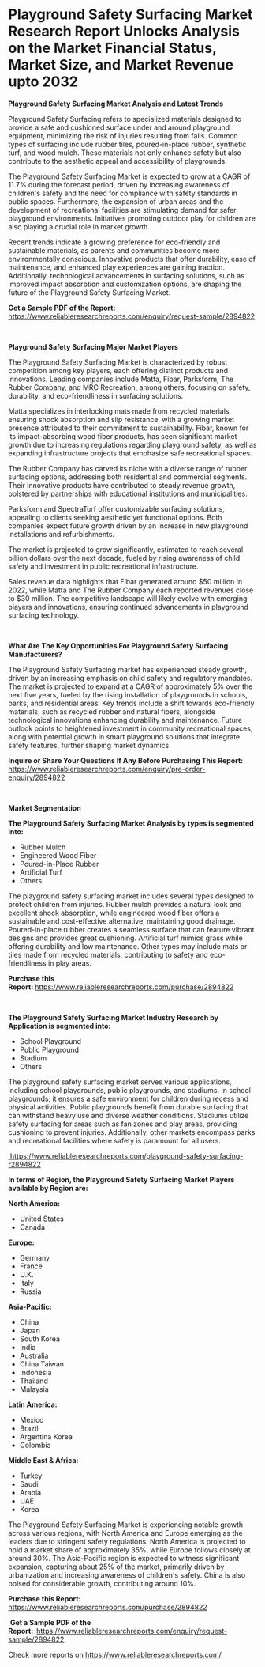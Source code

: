 <p><h1>Playground Safety Surfacing Market Research Report Unlocks Analysis on the Market Financial Status, Market Size, and Market Revenue upto 2032</h1></p><p><strong>Playground Safety Surfacing Market Analysis and Latest Trends</strong></p>
<p><p>Playground Safety Surfacing refers to specialized materials designed to provide a safe and cushioned surface under and around playground equipment, minimizing the risk of injuries resulting from falls. Common types of surfacing include rubber tiles, poured-in-place rubber, synthetic turf, and wood mulch. These materials not only enhance safety but also contribute to the aesthetic appeal and accessibility of playgrounds.</p><p>The Playground Safety Surfacing Market is expected to grow at a CAGR of 11.7% during the forecast period, driven by increasing awareness of children's safety and the need for compliance with safety standards in public spaces. Furthermore, the expansion of urban areas and the development of recreational facilities are stimulating demand for safer playground environments. Initiatives promoting outdoor play for children are also playing a crucial role in market growth.</p><p>Recent trends indicate a growing preference for eco-friendly and sustainable materials, as parents and communities become more environmentally conscious. Innovative products that offer durability, ease of maintenance, and enhanced play experiences are gaining traction. Additionally, technological advancements in surfacing solutions, such as improved impact absorption and customization options, are shaping the future of the Playground Safety Surfacing Market.</p></p>
<p><strong>Get a Sample PDF of the Report:&nbsp;</strong> <a href="https://www.reliableresearchreports.com/enquiry/request-sample/2894822?utm_campaign=3207&utm_medium=2&utm_source=Github&utm_content=ia&utm_term=15032025&utm_id=playground-safety-surfacing">https://www.reliableresearchreports.com/enquiry/request-sample/2894822</a></p>
<p>&nbsp;</p>
<p><strong>Playground Safety Surfacing Major Market Players</strong></p>
<p><p>The Playground Safety Surfacing Market is characterized by robust competition among key players, each offering distinct products and innovations. Leading companies include Matta, Fibar, Parksform, The Rubber Company, and MRC Recreation, among others, focusing on safety, durability, and eco-friendliness in surfacing solutions.</p><p>Matta specializes in interlocking mats made from recycled materials, ensuring shock absorption and slip resistance, with a growing market presence attributed to their commitment to sustainability. Fibar, known for its impact-absorbing wood fiber products, has seen significant market growth due to increasing regulations regarding playground safety, as well as expanding infrastructure projects that emphasize safe recreational spaces.</p><p>The Rubber Company has carved its niche with a diverse range of rubber surfacing options, addressing both residential and commercial segments. Their innovative products have contributed to steady revenue growth, bolstered by partnerships with educational institutions and municipalities.</p><p>Parksform and SpectraTurf offer customizable surfacing solutions, appealing to clients seeking aesthetic yet functional options. Both companies expect future growth driven by an increase in new playground installations and refurbishments.</p><p>The market is projected to grow significantly, estimated to reach several billion dollars over the next decade, fueled by rising awareness of child safety and investment in public recreational infrastructure.</p><p>Sales revenue data highlights that Fibar generated around $50 million in 2022, while Matta and The Rubber Company each reported revenues close to $30 million. The competitive landscape will likely evolve with emerging players and innovations, ensuring continued advancements in playground surfacing technology.</p></p>
<p>&nbsp;</p>
<p><strong>What Are The Key Opportunities For Playground Safety Surfacing Manufacturers?</strong></p>
<p><p>The Playground Safety Surfacing market has experienced steady growth, driven by an increasing emphasis on child safety and regulatory mandates. The market is projected to expand at a CAGR of approximately 5% over the next five years, fueled by the rising installation of playgrounds in schools, parks, and residential areas. Key trends include a shift towards eco-friendly materials, such as recycled rubber and natural fibers, alongside technological innovations enhancing durability and maintenance. Future outlook points to heightened investment in community recreational spaces, along with potential growth in smart playground solutions that integrate safety features, further shaping market dynamics.</p></p>
<p><strong>Inquire or Share Your Questions If Any Before Purchasing This Report:</strong> <a href="https://www.reliableresearchreports.com/enquiry/pre-order-enquiry/2894822?utm_campaign=3207&utm_medium=2&utm_source=Github&utm_content=ia&utm_term=15032025&utm_id=playground-safety-surfacing">https://www.reliableresearchreports.com/enquiry/pre-order-enquiry/2894822</a></p>
<p>&nbsp;</p>
<p><strong>Market Segmentation</strong></p>
<p><strong>The Playground Safety Surfacing Market Analysis by types is segmented into:</strong></p>
<p><ul><li>Rubber Mulch</li><li>Engineered Wood Fiber</li><li>Poured-in-Place Rubber</li><li>Artificial Turf</li><li>Others</li></ul></p>
<p><p>The playground safety surfacing market includes several types designed to protect children from injuries. Rubber mulch provides a natural look and excellent shock absorption, while engineered wood fiber offers a sustainable and cost-effective alternative, maintaining good drainage. Poured-in-place rubber creates a seamless surface that can feature vibrant designs and provides great cushioning. Artificial turf mimics grass while offering durability and low maintenance. Other types may include mats or tiles made from recycled materials, contributing to safety and eco-friendliness in play areas.</p></p>
<p><strong>Purchase this Report:&nbsp;</strong><a href="https://www.reliableresearchreports.com/purchase/2894822?utm_campaign=3207&utm_medium=2&utm_source=Github&utm_content=ia&utm_term=15032025&utm_id=playground-safety-surfacing">https://www.reliableresearchreports.com/purchase/2894822</a></p>
<p>&nbsp;</p>
<p><strong>The Playground Safety Surfacing Market Industry Research by Application is segmented into:</strong></p>
<p><ul><li>School Playground</li><li>Public Playground</li><li>Stadium</li><li>Others</li></ul></p>
<p><p>The playground safety surfacing market serves various applications, including school playgrounds, public playgrounds, and stadiums. In school playgrounds, it ensures a safe environment for children during recess and physical activities. Public playgrounds benefit from durable surfacing that can withstand heavy use and diverse weather conditions. Stadiums utilize safety surfacing for areas such as fan zones and play areas, providing cushioning to prevent injuries. Additionally, other markets encompass parks and recreational facilities where safety is paramount for all users.</p></p>
<p><a href="https://www.reliableresearchreports.com/playground-safety-surfacing-r2894822?utm_campaign=3207&utm_medium=2&utm_source=Github&utm_content=ia&utm_term=15032025&utm_id=playground-safety-surfacing">&nbsp;https://www.reliableresearchreports.com/playground-safety-surfacing-r2894822</a></p>
<p><strong>In terms of Region, the Playground Safety Surfacing Market Players available by Region are:</strong></p>
<p>
    <p> <strong> North America: </strong>
        <ul>
            <li>United States</li>
            <li>Canada</li>
        </ul>
        </p> 
    <p> <strong> Europe: </strong>
        <ul>
            <li>Germany</li>
            <li>France</li>
            <li>U.K.</li>
            <li>Italy</li>
            <li>Russia</li>
        </ul>
        </p> 
    <p> <strong> Asia-Pacific: </strong>
        <ul>
            <li>China</li>
            <li>Japan</li>
            <li>South Korea</li>
            <li>India</li>
            <li>Australia</li>
            <li>China Taiwan</li>
            <li>Indonesia</li>
            <li>Thailand</li>
            <li>Malaysia</li>
        </ul>
        </p> 
    <p> <strong> Latin America: </strong>
        <ul>
            <li>Mexico</li>
            <li>Brazil</li>
            <li>Argentina Korea</li>
            <li>Colombia</li>
        </ul>
        </p> 
    <p> <strong> Middle East & Africa: </strong>
        <ul>
            <li>Turkey</li>
            <li>Saudi</li>
            <li>Arabia</li>
            <li>UAE</li>
            <li>Korea</li>
        </ul>
    </p>
    </p>
<p><p>The Playground Safety Surfacing Market is experiencing notable growth across various regions, with North America and Europe emerging as the leaders due to stringent safety regulations. North America is projected to hold a market share of approximately 35%, while Europe follows closely at around 30%. The Asia-Pacific region is expected to witness significant expansion, capturing about 25% of the market, primarily driven by urbanization and increasing awareness of children's safety. China is also poised for considerable growth, contributing around 10%.</p></p>
<p><strong>Purchase this Report: </strong><a href="https://www.reliableresearchreports.com/purchase/2894822?utm_campaign=3207&utm_medium=2&utm_source=Github&utm_content=ia&utm_term=15032025&utm_id=playground-safety-surfacing">https://www.reliableresearchreports.com/purchase/2894822</a></p>
<p>&nbsp;<strong>Get a Sample PDF of the Report:&nbsp;&nbsp;</strong><a href="https://www.reliableresearchreports.com/enquiry/request-sample/2894822?utm_campaign=3207&utm_medium=2&utm_source=Github&utm_content=ia&utm_term=15032025&utm_id=playground-safety-surfacing">https://www.reliableresearchreports.com/enquiry/request-sample/2894822</a></p>
<p><strong></strong></p>
<p>Check more reports on <a href="https://www.reliableresearchreports.com/?utm_campaign=3207&utm_medium=2&utm_source=Github&utm_content=ia&utm_term=15032025&utm_id=playground-safety-surfacing">https://www.reliableresearchreports.com/</a></p>